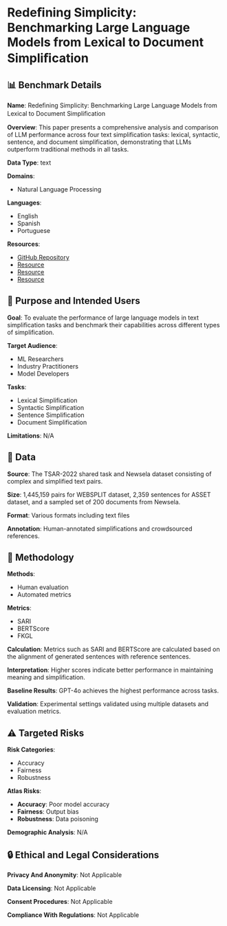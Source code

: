 # Redeﬁning Simplicity: Benchmarking Large Language Models from Lexical to Document Simpliﬁcation

## 📊 Benchmark Details

**Name**: Redeﬁning Simplicity: Benchmarking Large Language Models from Lexical to Document Simpliﬁcation

**Overview**: This paper presents a comprehensive analysis and comparison of LLM performance across four text simplification tasks: lexical, syntactic, sentence, and document simplification, demonstrating that LLMs outperform traditional methods in all tasks.

**Data Type**: text

**Domains**:
- Natural Language Processing

**Languages**:
- English
- Spanish
- Portuguese

**Resources**:
- [GitHub Repository](https://github.com/9624219/A-Comprehensive-Study-of-Large-Language-Models-in-Text-Simpliﬁcation)
- [Resource](https://huggingface.co/google/Gemma2-2b)
- [Resource](https://ollama.com/)
- [Resource](https://platform.openai.com/docs/models)

## 🎯 Purpose and Intended Users

**Goal**: To evaluate the performance of large language models in text simplification tasks and benchmark their capabilities across different types of simplification.

**Target Audience**:
- ML Researchers
- Industry Practitioners
- Model Developers

**Tasks**:
- Lexical Simplification
- Syntactic Simplification
- Sentence Simplification
- Document Simplification

**Limitations**: N/A

## 💾 Data

**Source**: The TSAR-2022 shared task and Newsela dataset consisting of complex and simplified text pairs.

**Size**: 1,445,159 pairs for WEBSPLIT dataset, 2,359 sentences for ASSET dataset, and a sampled set of 200 documents from Newsela.

**Format**: Various formats including text files

**Annotation**: Human-annotated simplifications and crowdsourced references.

## 🔬 Methodology

**Methods**:
- Human evaluation
- Automated metrics

**Metrics**:
- SARI
- BERTScore
- FKGL

**Calculation**: Metrics such as SARI and BERTScore are calculated based on the alignment of generated sentences with reference sentences.

**Interpretation**: Higher scores indicate better performance in maintaining meaning and simplification.

**Baseline Results**: GPT-4o achieves the highest performance across tasks.

**Validation**: Experimental settings validated using multiple datasets and evaluation metrics.

## ⚠️ Targeted Risks

**Risk Categories**:
- Accuracy
- Fairness
- Robustness

**Atlas Risks**:
- **Accuracy**: Poor model accuracy
- **Fairness**: Output bias
- **Robustness**: Data poisoning

**Demographic Analysis**: N/A

## 🔒 Ethical and Legal Considerations

**Privacy And Anonymity**: Not Applicable

**Data Licensing**: Not Applicable

**Consent Procedures**: Not Applicable

**Compliance With Regulations**: Not Applicable
